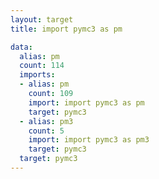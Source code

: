 ```yaml
---
layout: target
title: import pymc3 as pm

data:
  alias: pm
  count: 114
  imports:
  - alias: pm
    count: 109
    import: import pymc3 as pm
    target: pymc3
  - alias: pm3
    count: 5
    import: import pymc3 as pm3
    target: pymc3
  target: pymc3
---
```

